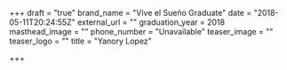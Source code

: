 +++
draft = "true"
brand_name = "Vive el Sueño Graduate"
date = "2018-05-11T20:24:55Z"
external_url = ""
graduation_year = 2018
masthead_image = ""
phone_number = "Unavailable"
teaser_image = ""
teaser_logo = ""
title = "Yanory Lopez"

+++
